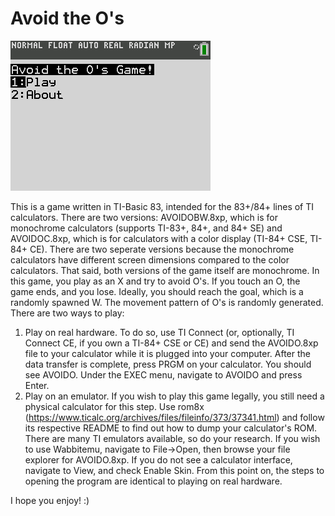 # Avoid the O's
![](AVOIDO.gif)

This is a game written in TI-Basic 83, intended for the 83+/84+ lines of TI calculators. There are two versions: AVOIDOBW.8xp, which is for monochrome calculators (supports TI-83+, 84+, and 84+ SE) and AVOIDOC.8xp, which is for calculators with a color display (TI-84+ CSE, TI-84+ CE). There are two seperate versions because the monochrome calculators have different screen dimensions compared to the color calculators. That said, both versions of the game itself are monochrome.
In this game, you play as an X and try to avoid O's. If you touch an O, the game ends, and you lose. Ideally, you should reach the goal, which is a randomly spawned W.
The movement pattern of O's is randomly generated.
There are two ways to play: 
1. Play on real hardware. To do so, use TI Connect (or, optionally, TI Connect CE, if you own a TI-84+ CSE or CE) and send the AVOIDO.8xp file to your calculator while it is plugged into your computer. After the data transfer is complete, press PRGM on your calculator. You should see AVOIDO. Under the EXEC menu, navigate to AVOIDO and press Enter.
2. Play on an emulator. If you wish to play this game legally, you still need a physical calculator for this step. Use rom8x (https://www.ticalc.org/archives/files/fileinfo/373/37341.html) and follow its respective README to find out how to dump your calculator's ROM. There are many TI emulators available, so do your research. If you wish to use Wabbitemu, navigate to File->Open, then browse your file explorer for AVOIDO.8xp. If you do not see a calculator interface, navigate to View, and check Enable Skin. From this point on, the steps to opening the program are identical to playing on real hardware. 

I hope you enjoy! :)
